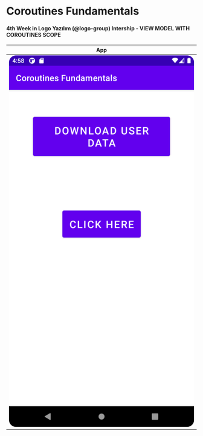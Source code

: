 # Coroutines Fundamentals

<h4> <b> 4th Week in Logo Yazılım (@logo-group) Intership -  VIEW MODEL WITH COROUTINES SCOPE </b> </h4>

App            | 
:-------------------------:|
![](images/app.png)  |-
